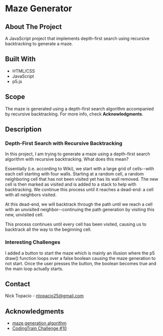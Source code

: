 # Maze Generator

## About The Project

A JavaScript project that implements depth-first search using recursive backtracking to generate a maze.

## Built With

- HTML/CSS
- JavaScript
- p5.js

## Scope

The maze is generated using a depth-first search algorithm accompanied by recursive backtracking. For more info, check **Acknowledgments**.

## Description

### Depth-First Search with Recursive Backtracking

In this project, I am trying to generate a maze using a depth-first search algorithm with recursive backtracking. What does this mean?

Essentially (i.e. according to Wiki), we start with a large grid of cells--with each cell starting with four walls. Starting at a random cell, a random neighboring cell that has not been visited yet has its wall removed. The new cell is then marked as visited and is added to a stack to help with backtracking. We continue this process until it reaches a dead-end: a cell with all neighbors visited.

At this dead-end, we will backtrack through the path until we reach a cell with an unvisited neighbor--continuing the path generation by visiting this new, unvisited cell.

This process continues until every cell has been visited, causing us to backtrack all the way to the beginning cell.

### Interesting Challenges

I added a button to start the maze which is mainly an illusion where the p5 draw() function loops over a false boolean causing the maze generation to not start. Once the user presses the button, the boolean becomes true and the main loop actually starts.

## Contact

Nick Topacio - ntopacio25@gmail.com

## Acknowledgments

- [maze generation algorithm](https://en.wikipedia.org/wiki/Maze_generation_algorithm)
- [CodingTrain Challenge #10](https://www.youtube.com/watch?v=HyK_Q5rrcr4&ab_channel=TheCodingTrain)
